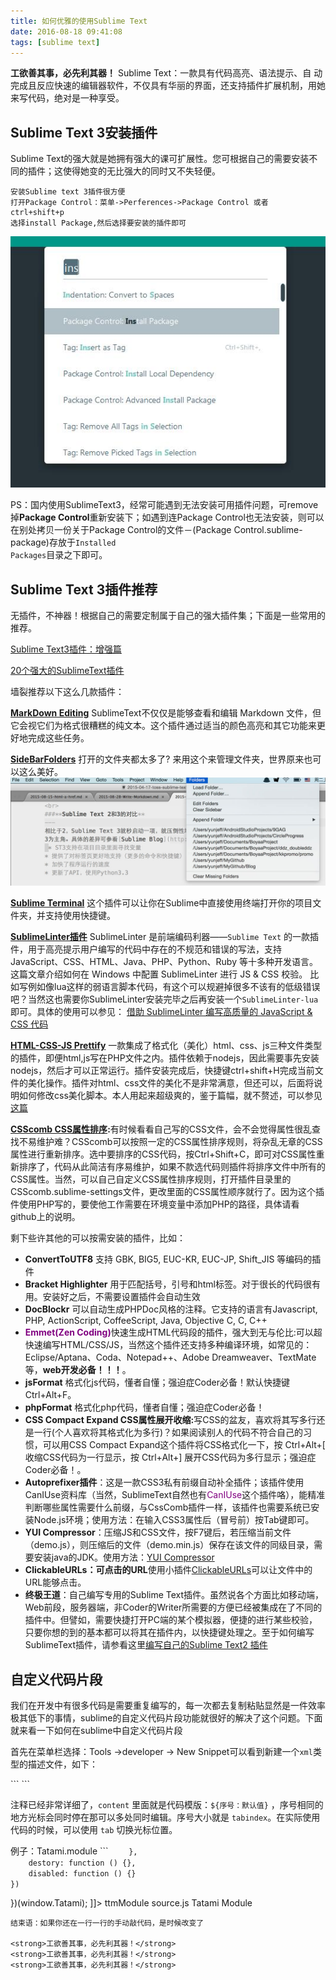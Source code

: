```yaml
---
title: 如何优雅的使用Sublime Text
date: 2016-08-18 09:41:08
tags: [sublime text]
---
```


<strong>工欲善其事，必先利其器！</strong>
Sublime Text：一款具有代码高亮、语法提示、自
动完成且反应快速的编辑器软件，不仅具有华丽的界面，还支持插件扩展机制，用她来写代码，绝对是一种享受。

## **Sublime Text 3安装插件**

Sublime Text的强大就是她拥有强大的课可扩展性。您可根据自己的需要安装不同的插件；这使得她变的无比强大的同时又不失轻便。
```
安装Sublime text 3插件很方便
打开Package Control：菜单->Perferences->Package Control 或者 ctrl+shift+p
选择install Package,然后选择要安装的插件即可
```
<img src="/images/page/sublimetext/1.jpg">
<!--more-->

PS：国内使用SublimeText3，经常可能遇到无法安装可用插件问题，可remove掉<b>Package Control</b>重新安装下；如遇到连Package Control也无法安装，则可以在别处拷贝一份关于Package Control的文件－(Package Control.sublime-package)存放于<code>Installed Packages</code>目录之下即可。


## **Sublime Text 3插件推荐**

无插件，不神器！根据自己的需要定制属于自己的强大插件集；下面是一些常用的推荐。

<a href="http://www.jianshu.com/p/5905f927d01b" target="_blank" rel="external">Sublime Text3插件：增强篇</a>

<a href="http://www.open-open.com/news/view/26d731" target="_blank" rel="external">20个强大的SublimeText插件</a>

墙裂推荐以下这么几款插件：

<strong><a href="https://github.com/SublimeText-Markdown/MarkdownEditing" target="_blank" rel="external">MarkDown Editing</a></strong>
SublimeText不仅仅是能够查看和编辑 Markdown 文件，但它会视它们为格式很糟糕的纯文本。这个插件通过适当的颜色高亮和其它功能来更好地完成这些任务。

<strong><a href="https://github.com/titoBouzout/SideBarFolders" target="_blank" rel="external">SideBarFolders</a></strong>
打开的文件夹都太多了? 来用这个来管理文件夹，世界原来也可以这么美好。
<img src="/images/page/sublimetext/2.jpg">

<strong><a href="http://wbond.net/sublime_packages/terminal" target="_blank" rel="external">Sublime Terminal</a></strong>
这个插件可以让你在Sublime中直接使用终端打开你的项目文件夹，并支持使用快捷键。

<strong><a href="https://github.com/SublimeLinter" target="_blank" rel="external">SublimeLinter插件</a></strong>
SublimeLinter 是前端编码利器——`Sublime Text` 的一款插件，用于高亮提示用户编写的代码中存在的不规范和错误的写法，支持 JavaScript、CSS、HTML、Java、PHP、Python、Ruby 等十多种开发语言。这篇文章介绍如何在 Windows 中配置 SublimeLinter 进行 JS & CSS 校验。
比如写例如像lua这样的弱语言脚本代码，有这个可以规避掉很多不该有的低级错误吧？当然这也需要你SublimeLinter安装完毕之后再安装一个`SublimeLinter-lua`即可。具体的使用可以参见：
<a href="http://www.cnblogs.com/lhb25/archive/2013/05/02/sublimelinter-for-js-css-coding.html" target="_blank" rel="external">借助 SublimeLinter 编写高质量的 JavaScript &amp; CSS 代码</a>

<strong><a href="https://github.com/victorporof/Sublime-HTMLPrettify" target="_blank" rel="external">HTML-CSS-JS Prettify</a></strong>
一款集成了格式化（美化）html、css、js三种文件类型的插件，即便html,js写在PHP文件之内。插件依赖于nodejs，因此需要事先安装nodejs，然后才可以正常运行。插件安装完成后，快捷键ctrl+shift+H完成当前文件的美化操作。插件对html、css文件的美化不是非常满意，但还可以，后面将说明如何修改css美化脚本。本人用起来超级爽的，鉴于篇幅，就不赘述，可以参见
<a href="http://frontenddev.org/article/sublime-does-text-three-plug-ins-html-and-css-js-prettify.html" target="_blank" rel="external">这篇</a>

<p><strong><a href="https://github.com/csscomb/CSScomb-for-Sublime" target="_blank" rel="external">CSScomb CSS属性排序</a>:</strong>有时候看看自己写的CSS文件，会不会觉得属性很乱查找不易维护难？CSScomb可以按照一定的CSS属性排序规则，将杂乱无章的CSS属性进行重新排序。选中要排序的CSS代码，按Ctrl+Shift+C，即可对CSS属性重新排序了，代码从此简洁有序易维护，如果不款选代码则插件将排序文件中所有的CSS属性。当然，可以自己自定义CSS属性排序规则，打开插件目录里的CSScomb.sublime-settings文件，更改里面的CSS属性顺序就行了。因为这个插件使用PHP写的，要使他工作需要在环境变量中添加PHP的路径，具体请看github上的说明。</p>

<p>剩下些许其他的可以按需安装的插件，比如：</p>
<ul>
<li><strong>ConvertToUTF8</strong>  支持 GBK, BIG5, EUC-KR, EUC-JP, Shift_JIS 等编码的插件</li>
<li><strong>Bracket Highlighter</strong> 用于匹配括号，引号和html标签。对于很长的代码很有用。安装好之后，不需要设置插件会自动生效</li>
<li><strong>DocBlockr</strong> 可以自动生成PHPDoc风格的注释。它支持的语言有Javascript, PHP, ActionScript, CoffeeScript, Java, Objective C, C, C++</li>
<li><strong><font color="purple">Emmet(Zen Coding)</font></strong>快速生成HTML代码段的插件，强大到无与伦比:可以超快速编写HTML/CSS/JS，当然这个插件还支持多种编译环境，如常见的：Eclipse/Aptana、Coda、Notepad++、Adobe Dreamweaver、TextMate等，<strong>web开发必备！！！</strong>。</li>
<li><strong>jsFormat</strong> 格式化js代码，懂者自懂；强迫症Coder必备！默认快捷键Ctrl+Alt+F。</li>
<li><strong>phpFormat</strong> 格式化php代码，懂者自懂；强迫症Coder必备！</li>
<li><strong>CSS Compact Expand CSS属性展开收缩:</strong>写CSS的盆友，喜欢将其写多行还是一行(个人喜欢将其格式化为多行)？如果阅读别人的代码不符合自己的习惯，可以用CSS Compact Expand这个插件将CSS格式化一下，按 Ctrl+Alt+[ 收缩CSS代码为一行显示，按 Ctrl+Alt+] 展开CSS代码为多行显示；强迫症Coder必备！。</li>
<li><strong>Autoprefixer插件</strong>：这是一款CSS3私有前缀自动补全插件；该插件使用CanIUse资料库（当然，SublimeText自然也有<font color="purple">CanIUse</font>这个插件咯），能精准判断哪些属性需要什么前缀，与CssComb插件一样，该插件也需要系统已安装Node.js环境；使用方法：在输入CSS3属性后（冒号前）按Tab键即可。</li>
<li><strong>YUI Compressor</strong>：压缩JS和CSS文件，按F7键后，若压缩当前文件（demo.js），则压缩后的文件（demo.min.js）保存在该文件的同级目录，需要安装java的JDK。使用方法：<a href="http://frontenddev.org/article/sublime-does-text-3-plug-in-yui-compressor.html" target="_blank" rel="external">YUI Compressor</a></li>
<li><strong>ClickableURLs：可点击的URL</strong>使用小插件<a href="https://github.com/leonid-shevtsov/ClickableUrls_SublimeText" target="_blank" rel="external">ClickableURLs</a>可以让文件中的URL能够点击。</li>
<li><strong>终极王道</strong>：自己编写专用的Sublime Text插件。虽然说各个方面比如移动端，Web前段，服务器端，非Coder的Writer所需要的方便已经被集成在了不同的插件中。但譬如，需要快捷打开PC端的某个模拟器，便捷的进行某些校验，只要你想的到的基本都可以将其在插件内，以快捷键处理之。至于如何编写SublimeText插件，请参看这里<a href="http://www.360doc.com/content/15/0417/22/19342630_463999403.shtml" target="_blank" rel="external">编写自己的Sublime Text2 插件</a></li>
</ul>



## **自定义代码片段**
我们在开发中有很多代码是需要重复编写的，每一次都去复制粘贴显然是一件效率极其低下的事情，sublime的自定义代码片段功能就很好的解决了这个问题。下面就来看一下如何在sublime中自定义代码片段
<p>首先在菜单栏选择：Tools -&gt;developer -&gt; New Snippet可以看到新建一个<code>xml</code>类型的描述文件，如下：</p>
```
<snippet>
    <content><![CDATA[
Hello, ${1:this} is a ${2:snippet}.
]]></content>
    <!-- Optional: Set a tabTrigger to define how to trigger the snippet -->
    <!-- <tabTrigger>hello</tabTrigger> -->
    <!-- Optional: Set a scope to limit where the snippet will trigger -->
    <!-- <scope>source.python</scope> -->
</snippet>
```
<p>注释已经非常详细了，<code>content</code> 里面就是代码模版：<code>${序号：默认值}</code> ，序号相同的地方光标会同时停在那可以多处同时编辑。序号大小就是 <code>tabindex</code>。在实际使用代码的时候，可以使用 <code>tab</code> 切换光标位置。</p>
例子：Tatami.module
```
<snippet>
	<content><![CDATA[
/**
 * Created by wangyang on ${1:16/8/1}.
 */
(function (rc) {
  	rc.modules.define({
	    name: '${2:name}',
	    depend: '${3:depend}',
	    viewName: 'view.${2:name}',
	    type: '', //basic/normal/sub
	    ctrlsMap: {},
	    statusMap: {},
	    dataMap: {},
	    methodsMap: {
	    },
	    events: {},
	    activation: function(){},
	    init: function () {
	    },
	    update: function (hashs, isSelf) {

	    },
	    destory: function () {},
	    disabled: function () {}
  	})
})(window.Tatami);
]]></content>
	<!-- Optional: Set a tabTrigger to define how to trigger the snippet -->
	<!-- 可选：快捷键，利用Tab自动补全代码的功能 -->
	<tabTrigger>ttmModule</tabTrigger>
	<!-- Optional: Set a scope to limit where the snippet will trigger -->
	<!-- 可选：使用范围，不填写代表对所有文件有效。附：source.css和test.html分别对应不同文件。 -->
	<scope>source.js</scope>
	<!-- 可选：在snippet菜单中的显示说明（支持中文）。如果不定义，菜单则显示当前文件的文件名。 -->
	<description>Tatami Module</description>
</snippet>

```
结束语：如果你还在一行一行的手动敲代码，是时候改变了

<strong>工欲善其事，必先利其器！</strong>
<strong>工欲善其事，必先利其器！</strong>
<strong>工欲善其事，必先利其器！</strong>


